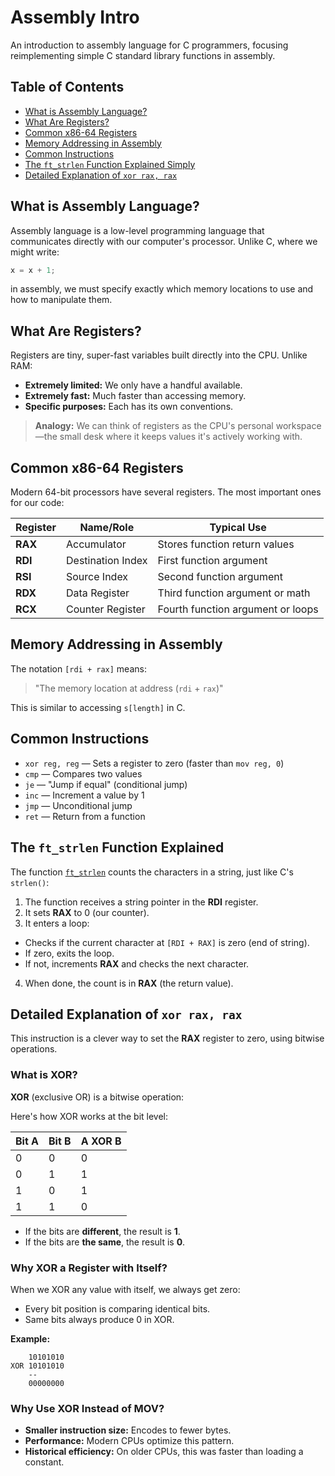 # Assembly Intro

An introduction to assembly language for C programmers, focusing reimplementing simple C standard library functions in assembly.

## Table of Contents

- [What is Assembly Language?](#what-is-assembly-language)
- [What Are Registers?](#what-are-registers)
- [Common x86-64 Registers](#common-x86-64-registers)
- [Memory Addressing in Assembly](#memory-addressing-in-assembly)
- [Common Instructions](#common-instructions)
- [The `ft_strlen` Function Explained Simply](#the-ft_strlen-function-explained-simply)
- [Detailed Explanation of `xor rax, rax`](#detailed-explanation-of-xor-rax-rax)

## What is Assembly Language?

Assembly language is a low-level programming language that communicates directly with our computer's processor. Unlike C, where we might write:

```c
x = x + 1;
```

in assembly, we must specify exactly which memory locations to use and how to manipulate them.

## What Are Registers?

Registers are tiny, super-fast variables built directly into the CPU. Unlike RAM:

- **Extremely limited:** We only have a handful available.
- **Extremely fast:** Much faster than accessing memory.
- **Specific purposes:** Each has its own conventions.

> **Analogy:** We can think of registers as the CPU's personal workspace—the small desk where it keeps values it's actively working with.

## Common x86-64 Registers

Modern 64-bit processors have several registers. The most important ones for our code:

| Register | Name/Role         | Typical Use                       |
| -------- | ----------------- | --------------------------------- |
| **RAX**  | Accumulator       | Stores function return values     |
| **RDI**  | Destination Index | First function argument           |
| **RSI**  | Source Index      | Second function argument          |
| **RDX**  | Data Register     | Third function argument or math   |
| **RCX**  | Counter Register  | Fourth function argument or loops |

## Memory Addressing in Assembly

The notation `[rdi + rax]` means:

> "The memory location at address (`rdi` + `rax`)"

This is similar to accessing `s[length]` in C.

## Common Instructions

- `xor reg, reg` — Sets a register to zero (faster than `mov reg, 0`)
- `cmp` — Compares two values
- `je` — "Jump if equal" (conditional jump)
- `inc` — Increment a value by 1
- `jmp` — Unconditional jump
- `ret` — Return from a function

## The `ft_strlen` Function Explained

The function [`ft_strlen`](ft_strlen.s) counts the characters in a string, just like C's `strlen()`:

1. The function receives a string pointer in the **RDI** register.
2. It sets **RAX** to 0 (our counter).
3. It enters a loop:

- Checks if the current character at `[RDI + RAX]` is zero (end of string).
- If zero, exits the loop.
- If not, increments **RAX** and checks the next character.

4. When done, the count is in **RAX** (the return value).

## Detailed Explanation of `xor rax, rax`

This instruction is a clever way to set the **RAX** register to zero, using bitwise operations.

### What is XOR?

**XOR** (exclusive OR) is a bitwise operation:

Here's how XOR works at the bit level:

| Bit A | Bit B | A XOR B |
| ----- | ----- | ------- |
| 0     | 0     | 0       |
| 0     | 1     | 1       |
| 1     | 0     | 1       |
| 1     | 1     | 0       |

- If the bits are **different**, the result is **1**.
- If the bits are **the same**, the result is **0**.

### Why XOR a Register with Itself?

When we XOR any value with itself, we always get zero:

- Every bit position is comparing identical bits.
- Same bits always produce 0 in XOR.

**Example:**

```
    10101010
XOR 10101010
    --
    00000000
```

### Why Use XOR Instead of MOV?

- **Smaller instruction size:** Encodes to fewer bytes.
- **Performance:** Modern CPUs optimize this pattern.
- **Historical efficiency:** On older CPUs, this was faster than loading a constant.

